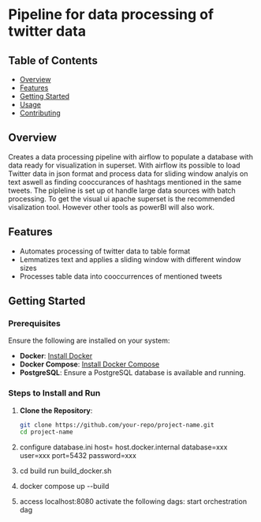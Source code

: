 # Pipeline for data processing of twitter data

## Table of Contents
- [Overview](#overview)
- [Features](#features)
- [Getting Started](#getting-started)
- [Usage](#usage)
- [Contributing](#contributing)


## Overview
Creates a data processing pipeline with airflow to populate a database with data ready for visualization in superset. With airflow its possible to load Twitter data in json format and process data for sliding window analyis on text aswell as finding cooccurances of hashtags mentioned in the same tweets. The pipleline is set up ot handle large data sources with batch processing. To get the visual ui apache superset is the recommended visalization tool. However other tools as powerBI will also work. 


## Features
- Automates processing of twitter data to table format
- Lemmatizes text and applies a sliding window with different window sizes
- Processes table data into cooccurrences of mentioned tweets

## Getting Started

### Prerequisites
Ensure the following are installed on your system:
- **Docker**: [Install Docker](https://docs.docker.com/get-docker/)
- **Docker Compose**: [Install Docker Compose](https://docs.docker.com/compose/install/)
- **PostgreSQL**: Ensure a PostgreSQL database is available and running.

### Steps to Install and Run

1. **Clone the Repository**:
   ```bash
   git clone https://github.com/your-repo/project-name.git
   cd project-name

2. configure database.ini
host= host.docker.internal
database=xxx
user=xxx
port=5432
password=xxx

3. cd build
run build_docker.sh

4. docker compose up --build

5. access localhost:8080
activate the following dags:
start orchestration dag

